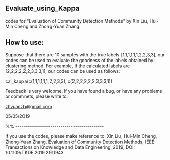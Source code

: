 ## Evaluate_using_Kappa
codes for "Evaluation of Community Detection Methods" by Xin Liu, Hui-Min Cheng and Zhong-Yuan Zhang.

## How to use:
Suppose that there are 10 samples with the true labels [1,1,1,1,1,1,2,2,3,3], our codes can be used to evaluate the goodness of the labels obtained by clustering method. For example, if the calculated labels are [2,2,2,2,2,2,3,3,3,1], our codes can be used as follows:   

cal_kappa(c(1,1,1,1,1,1,2,2,3,3), c(2,2,2,2,2,2,3,3,3,1))

Feedback is very welcome. If you have found a bug, or have any problems or commnets, please write to:

zhyuanzh@gmail.com

05/05/2019

%% -------------------------------------------

If you use the codes, please make reference to: 
Xin Liu, Hui-Min Cheng, Zhong-Yuan Zhang, Evaluation of Community Detection Methods, IEEE Transactions on Knowledge and Data Engineering, 2019, DOI: 10.1109/TKDE.2019.2911943



